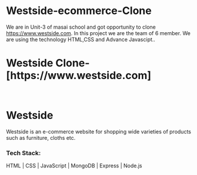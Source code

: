 # Westside-ecommerce-Clone
We are in Unit-3 of masai school and got opportunity to clone https://www.westside.com. In this project we are the team of 6 member. We are using the technology HTML,CSS and Advance Javascipt..
<h1>Westside Clone-[https://www.westside.com]</h1>
<img src="" alt=""></img>
<img src="" alt=""></img>
<img src="" alt=""></img>
<img src="" alt=""></img>
<img src="" alt=""></img>

<h1>Westside</h1>
<p>Westside is an e-commerce website for shopping wide varieties of products such as furniture, cloths etc.</p>
<h3>Tech Stack:</h3>
<p>HTML | CSS | JavaScript | MongoDB | Express | Node.js</p>

